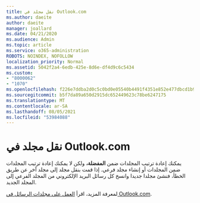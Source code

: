 ```yaml
---
title: نقل مجلد في Outlook.com
ms.author: daeite
author: daeite
manager: joallard
ms.date: 04/21/2020
ms.audience: Admin
ms.topic: article
ms.service: o365-administration
ROBOTS: NOINDEX, NOFOLLOW
localization_priority: Normal
ms.assetid: 5042f2a4-6edb-425e-8d6e-df4d9c6c5434
ms.custom:
- "8000062"
- "1070"
ms.openlocfilehash: f226e7ddba2d0c5c0bd0e05540b4491f4351e852e477dbcd1b982478481f4642
ms.sourcegitcommit: b5f7da89a650d2915dc652449623c78be6247175
ms.translationtype: MT
ms.contentlocale: ar-SA
ms.lasthandoff: 08/05/2021
ms.locfileid: "53984088"
---
```

# <a name="move-a-folder-in-outlookcom"></a>نقل مجلد في Outlook.com

يمكنك إعادة ترتيب المجلدات ضمن **المفضلة،** ولكن لا يمكنك إعادة  ترتيب المجلدات ضمن المجلدات أو إنشاء مجلد فرعي. إذا قمت بنقل مجلد إلى مجلد آخر عن طريق الخطأ، فنشئ مجلدا جديدا وانسخ كل رسائل البريد الإلكتروني من المجلد الفرعي إلى المجلد الجديد.
  
لمعرفة المزيد، اقرأ [العمل على مجلدات الرسائل في Outlook.com](https://support.office.com/article/6bb0723a-f39f-4a8d-bb3f-fab5dcc2510a?wt.mc_id=Office_Outlook_com_Alchemy).